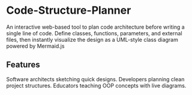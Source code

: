 # Code-Structure-Planner
An interactive web-based tool to plan code architecture before writing a single line of code. Define classes, functions, parameters, and external files, then instantly visualize the design as a UML-style class diagram powered by Mermaid.js

## Features 
Software architects sketching quick designs.
Developers planning clean project structures.
Educators teaching OOP concepts with live diagrams.
